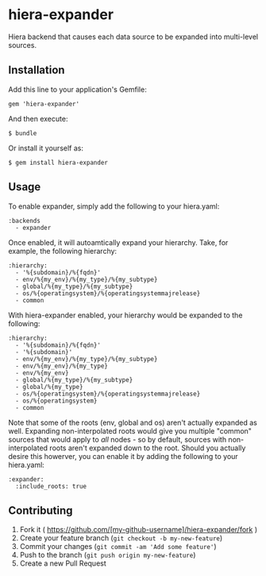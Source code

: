 # hiera-expander

Hiera backend that causes each data source to be expanded into multi-level sources.

## Installation

Add this line to your application's Gemfile:

    gem 'hiera-expander'

And then execute:

    $ bundle

Or install it yourself as:

    $ gem install hiera-expander

## Usage

To enable expander, simply add the following to your hiera.yaml:
```
:backends
  - expander
```

Once enabled, it will autoamtically expand your hierarchy. Take, for example, the following hierarchy:
```
:hierarchy:
  - '%{subdomain}/%{fqdn}'
  - env/%{my_env}/%{my_type}/%{my_subtype}
  - global/%{my_type}/%{my_subtype}
  - os/%{operatingsystem}/%{operatingsystemmajrelease}
  - common
```

With hiera-expander enabled, your hierarchy would be expanded to the following:

```
:hierarchy:
  - '%{subdomain}/%{fqdn}'
  - '%{subdomain}'
  - env/%{my_env}/%{my_type}/%{my_subtype}
  - env/%{my_env}/%{my_type}
  - env/%{my_env}
  - global/%{my_type}/%{my_subtype}
  - global/%{my_type}
  - os/%{operatingsystem}/%{operatingsystemmajrelease}
  - os/%{operatingsystem}
  - common
```

Note that some of the roots (env, global and os) aren't actually expanded as well. Expanding non-interpolated roots would give you multiple "common" sources that would apply to *all* nodes - so by default, sources with non-interpolated roots aren't expanded down to the root. Should you actually desire this howerver, you can enable it by adding the following to your hiera.yaml:
```
:expander:
  :include_roots: true
```

## Contributing

1. Fork it ( https://github.com/[my-github-username]/hiera-expander/fork )
2. Create your feature branch (`git checkout -b my-new-feature`)
3. Commit your changes (`git commit -am 'Add some feature'`)
4. Push to the branch (`git push origin my-new-feature`)
5. Create a new Pull Request
